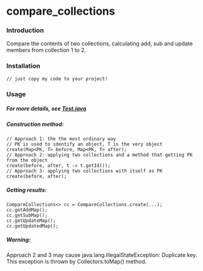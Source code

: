 compare_collections
============================

### Introduction
Compare the contents of two collections, calculating add, sub and update members from collection 1 to 2.

### Installation
    // just copy my code to your project!
    
### Usage 
##### For more details, see [Test.java](https://github.com/nuo9/compare_collections/blob/master/src/test/java/Test.java)
##### Construction method:
    // Approach 1: the the most ordinary way
    // PK is used to identify an object, T is the very object  
    create(Map<PK, T> before, Map<PK, T> after);
    // Approach 2: applying two collections and a method that getting PK from the object
    create(before, after, t -> t.getId());
    // Approach 3: applying two collections with itself as PK
    create(before, after);
##### Getting results:
    CompareCollections<> cc = CompareCollections.create(...);
    cc.getAddMap();
    cc.getSubMap();
    cc.getUpdateMap();
    cc.getUpdatedMap();
##### Warning: 
Approach 2 and 3 may cause java.lang.IllegalStateException: Duplicate key.  
This exception is thrown by Collectors.toMap() method.
